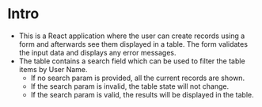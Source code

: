 # Intro
- This is a React application where the user can create records using a form and afterwards
see them displayed in a table. The form validates the input data and displays any error messages.
- The table contains a search field which can be used to filter the table items by User Name.
  - If no search param is provided, all the current records are shown.
  - If the search param is invalid, the table state will not change.
  - If the search param is valid, the results will be displayed in the table.

